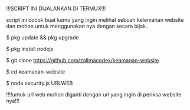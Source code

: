 !!!SCRIPT INI DIJALANKAN DI TERMUX!!!

script ini cocok buat kamu yang ingin melihat sebuah kelemahan website dan mohon untuk menggunakan nya dengan secara bijak..


$ pkg update && pkg upgrade

$ pkg install nodejs

$ git clone https://github.com/zallmacodex/keamanan-website

$ cd keamanan-website 

$ node security.js URLWEB

!!!!untuk url web mohon diganti dengan url yang ingin di periksa website nya!!!
